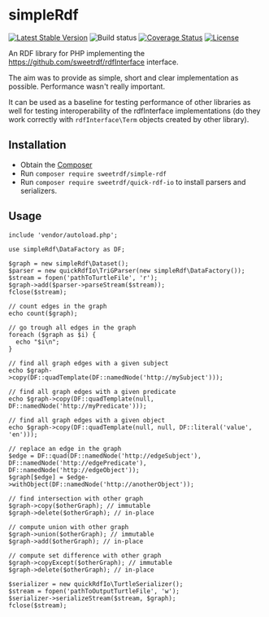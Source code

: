 # simpleRdf

[![Latest Stable Version](https://poser.pugx.org/sweetrdf/simple-rdf/v/stable)](https://packagist.org/packages/sweetrdf/simple-rdf)
![Build status](https://github.com/sweetrdf/simpleRdf/workflows/phpunit/badge.svg?branch=master)
[![Coverage Status](https://coveralls.io/repos/github/sweetrdf/simpleRdf/badge.svg?branch=master)](https://coveralls.io/github/sweetrdf/simpleRdf?branch=master)
[![License](https://poser.pugx.org/sweetrdf/simple-rdf/license)](https://packagist.org/packages/sweetrdf/simple-rdf)

An RDF library for PHP implementing the https://github.com/sweetrdf/rdfInterface interface.

The aim was to provide as simple, short and clear implementation as possible. Performance wasn't really important.

It can be used as a baseline for testing performance of other libraries as well for testing interoperability of the rdfInterface implementations (do they work correctly with `rdfInterface\Term` objects created by other library).

## Installation

* Obtain the [Composer](https://getcomposer.org)
* Run `composer require sweetrdf/simple-rdf`
* Run `composer require sweetrdf/quick-rdf-io` to install parsers and serializers.

## Usage

```
include 'vendor/autoload.php';

use simpleRdf\DataFactory as DF;

$graph = new simpleRdf\Dataset();
$parser = new quickRdfIo\TriGParser(new simpleRdf\DataFactory());
$stream = fopen('pathToTurtleFile', 'r');
$graph->add($parser->parseStream($stream));
fclose($stream);

// count edges in the graph
echo count($graph);

// go trough all edges in the graph
foreach ($graph as $i) {
  echo "$i\n";
}

// find all graph edges with a given subject
echo $graph->copy(DF::quadTemplate(DF::namedNode('http://mySubject')));

// find all graph edges with a given predicate
echo $graph->copy(DF::quadTemplate(null, DF::namedNode('http://myPredicate')));

// find all graph edges with a given object
echo $graph->copy(DF::quadTemplate(null, null, DF::literal('value', 'en')));

// replace an edge in the graph
$edge = DF::quad(DF::namedNode('http://edgeSubject'), DF::namedNode('http://edgePredicate'), DF::namedNode('http://edgeObject'));
$graph[$edge] = $edge->withObject(DF::namedNode('http://anotherObject'));

// find intersection with other graph
$graph->copy($otherGraph); // immutable
$graph->delete($otherGraph); // in-place

// compute union with other graph
$graph->union($otherGraph); // immutable
$graph->add($otherGraph); // in-place

// compute set difference with other graph
$graph->copyExcept($otherGraph); // immutable
$graph->delete($otherGraph); // in-place

$serializer = new quickRdfIo\TurtleSerializer();
$stream = fopen('pathToOutputTurtleFile', 'w');
$serializer->serializeStream($stream, $graph);
fclose($stream);
```
